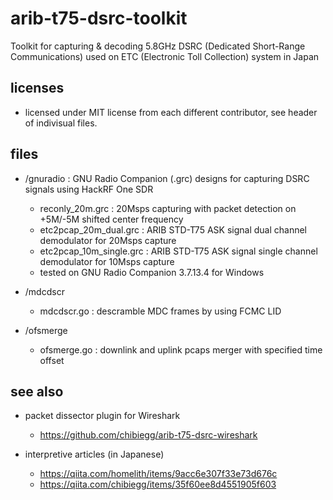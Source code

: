 # arib-t75-dsrc-toolkit

Toolkit for capturing & decoding 5.8GHz DSRC (Dedicated Short-Range Communications) used on ETC (Electronic Toll Collection) system in Japan

## licenses

- licensed under MIT license from each different contributor, see header of indivisual files.

## files

- /gnuradio : GNU Radio Companion (.grc) designs for capturing DSRC signals using HackRF One SDR
  + reconly\_20m.grc : 20Msps capturing with packet detection on +5M/-5M shifted center frequency
  + etc2pcap\_20m\_dual.grc : ARIB STD-T75 ASK signal dual channel demodulator for 20Msps capture
  + etc2pcap\_10m\_single.grc : ARIB STD-T75 ASK signal single channel demodulator for 10Msps capture
  + tested on GNU Radio Companion 3.7.13.4 for Windows

- /mdcdscr
  + mdcdscr.go : descramble MDC frames by using FCMC LID

- /ofsmerge
  + ofsmerge.go : downlink and uplink pcaps merger with specified time offset

## see also

- packet dissector plugin for Wireshark
  + https://github.com/chibiegg/arib-t75-dsrc-wireshark

- interpretive articles (in Japanese)
  + https://qiita.com/homelith/items/9acc6e307f33e73d676c
  + https://qiita.com/chibiegg/items/35f60ee8d4551905f603

